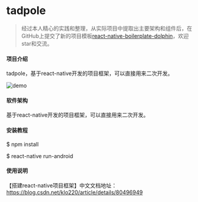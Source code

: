 # tadpole

> 经过本人精心的实践和整理，从实际项目中提取出主要架构和组件后，在GitHub上提交了新的项目模板[react-native-boilerplate-dolphin](https://github.com/afresh/react-native-boilerplate-dolphin)，欢迎star和交流。

#### 项目介绍
tadpole，基于react-native开发的项目框架，可以直接用来二次开发。

![demo](https://github.com/afresh/tadpole/blob/master/doc/demo.gif)

#### 软件架构
基于react-native开发的项目框架，可以直接用来二次开发。

#### 安装教程

$ npm install

$ react-native run-android

#### 使用说明

【搭建react-native项目框架】中文文档地址：https://blog.csdn.net/klo220/article/details/80496949
